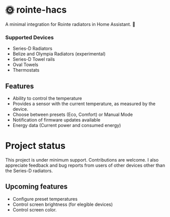 # 🌞 rointe-hacs

A minimal integration for Rointe radiators in Home Assistant. 🏡

### Supported Devices

- Series-D Radiators
- Belize and Olympia Radiators (experimental)
- Series-D Towel rails
- Oval Towels
- Thermostats

## Features

- Ability to control the temperature
- Provides a sensor with the current temperature, as measured by the device.
- Choose between presets (Eco, Comfort) or Manual Mode
- Notification of firmware updates available
- Energy data (Current power and consumed energy)

# Project status

This project is under minimum support. Contributions are welcome. I also appreciate feedback and bug reports from users of other devices other than the Series-D radiators.

## Upcoming features

- Configure preset temperatures
- Control screen brightness (for elegible devices)
- Control screen color.
